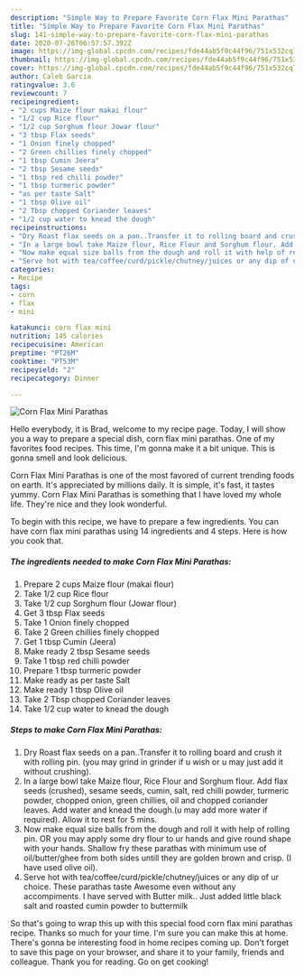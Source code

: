```yaml
---
description: "Simple Way to Prepare Favorite Corn Flax Mini Parathas"
title: "Simple Way to Prepare Favorite Corn Flax Mini Parathas"
slug: 141-simple-way-to-prepare-favorite-corn-flax-mini-parathas
date: 2020-07-26T06:57:57.392Z
image: https://img-global.cpcdn.com/recipes/fde44ab5f9c44f96/751x532cq70/corn-flax-mini-parathas-recipe-main-photo.jpg
thumbnail: https://img-global.cpcdn.com/recipes/fde44ab5f9c44f96/751x532cq70/corn-flax-mini-parathas-recipe-main-photo.jpg
cover: https://img-global.cpcdn.com/recipes/fde44ab5f9c44f96/751x532cq70/corn-flax-mini-parathas-recipe-main-photo.jpg
author: Caleb Garcia
ratingvalue: 3.6
reviewcount: 7
recipeingredient:
- "2 cups Maize flour makai flour"
- "1/2 cup Rice flour"
- "1/2 cup Sorghum flour Jowar flour"
- "3 tbsp Flax seeds"
- "1 Onion finely chopped"
- "2 Green chillies finely chopped"
- "1 tbsp Cumin Jeera"
- "2 tbsp Sesame seeds"
- "1 tbsp red chilli powder"
- "1 tbsp turmeric powder"
- "as per taste Salt"
- "1 tbsp Olive oil"
- "2 Tbsp chopped Coriander leaves"
- "1/2 cup water to knead the dough"
recipeinstructions:
- "Dry Roast flax seeds on a pan..Transfer it to rolling board and crush it with rolling pin. (you may grind in grinder if u wish or u may just add it without crushing)."
- "In a large bowl take Maize flour, Rice Flour and Sorghum flour. Add flax seeds (crushed), sesame seeds, cumin, salt, red chilli powder, turmeric powder, chopped onion, green chillies, oil and chopped coriander leaves. Add water and knead the dough.(u may add more water if required). Allow it to rest for 5 mins."
- "Now make equal size balls from the dough and roll it with help of rolling pin. OR you may apply some dry flour to ur hands and give round shape with your hands. Shallow fry these parathas with minimum use of oil/butter/ghee from both sides untill they are golden brown and crisp. (I have used olive oil)."
- "Serve hot with tea/coffee/curd/pickle/chutney/juices or any dip of ur choice. These parathas taste Awesome even without any accompiments. I have served with Butter milk.. Just added little black salt and roasted cumin powder to buttermilk"
categories:
- Recipe
tags:
- corn
- flax
- mini

katakunci: corn flax mini 
nutrition: 145 calories
recipecuisine: American
preptime: "PT26M"
cooktime: "PT53M"
recipeyield: "2"
recipecategory: Dinner

---
```



![Corn Flax Mini Parathas](https://img-global.cpcdn.com/recipes/fde44ab5f9c44f96/751x532cq70/corn-flax-mini-parathas-recipe-main-photo.jpg)

Hello everybody, it is Brad, welcome to my recipe page. Today, I will show you a way to prepare a special dish, corn flax mini parathas. One of my favorites food recipes. This time, I'm gonna make it a bit unique. This is gonna smell and look delicious.

Corn Flax Mini Parathas is one of the most favored of current trending foods on earth. It's appreciated by millions daily. It is simple, it's fast, it tastes yummy. Corn Flax Mini Parathas is something that I have loved my whole life. They're nice and they look wonderful.




To begin with this recipe, we have to prepare a few ingredients. You can have corn flax mini parathas using 14 ingredients and 4 steps. Here is how you cook that.

##### The ingredients needed to make Corn Flax Mini Parathas:

1. Prepare 2 cups Maize flour (makai flour)
1. Take 1/2 cup Rice flour
1. Take 1/2 cup Sorghum flour (Jowar flour)
1. Get 3 tbsp Flax seeds
1. Take 1 Onion finely chopped
1. Take 2 Green chillies finely chopped
1. Get 1 tbsp Cumin (Jeera)
1. Make ready 2 tbsp Sesame seeds
1. Take 1 tbsp red chilli powder
1. Prepare 1 tbsp turmeric powder
1. Make ready as per taste Salt
1. Make ready 1 tbsp Olive oil
1. Take 2 Tbsp chopped Coriander leaves
1. Take 1/2 cup water to knead the dough




##### Steps to make Corn Flax Mini Parathas:

1. Dry Roast flax seeds on a pan..Transfer it to rolling board and crush it with rolling pin. (you may grind in grinder if u wish or u may just add it without crushing).
1. In a large bowl take Maize flour, Rice Flour and Sorghum flour. Add flax seeds (crushed), sesame seeds, cumin, salt, red chilli powder, turmeric powder, chopped onion, green chillies, oil and chopped coriander leaves. Add water and knead the dough.(u may add more water if required). Allow it to rest for 5 mins.
1. Now make equal size balls from the dough and roll it with help of rolling pin. OR you may apply some dry flour to ur hands and give round shape with your hands. Shallow fry these parathas with minimum use of oil/butter/ghee from both sides untill they are golden brown and crisp. (I have used olive oil).
1. Serve hot with tea/coffee/curd/pickle/chutney/juices or any dip of ur choice. These parathas taste Awesome even without any accompiments. I have served with Butter milk.. Just added little black salt and roasted cumin powder to buttermilk




So that's going to wrap this up with this special food corn flax mini parathas recipe. Thanks so much for your time. I'm sure you can make this at home. There's gonna be interesting food in home recipes coming up. Don't forget to save this page on your browser, and share it to your family, friends and colleague. Thank you for reading. Go on get cooking!
